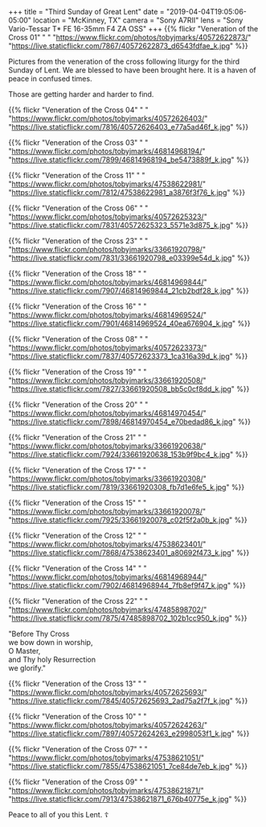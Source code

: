 +++
title = "Third Sunday of Great Lent"
date = "2019-04-04T19:05:06-05:00"
location = "McKinney, TX"
camera = "Sony A7RII"
lens = "Sony Vario-Tessar T* FE 16-35mm F4 ZA OSS"
+++
{{% flickr "Veneration of the Cross 01"
           "                               "
           "https://www.flickr.com/photos/tobyjmarks/40572622873/"
           "https://live.staticflickr.com/7867/40572622873_d6543fdfae_k.jpg" %}}
<!--more-->
Pictures from the veneration of the cross following liturgy for the third Sunday of Lent. We are blessed to have been brought here. It is a haven of peace in confused times.

Those are getting harder and harder to find. 

{{% flickr "Veneration of the Cross 04"
           "                               "
           "https://www.flickr.com/photos/tobyjmarks/40572626403/"
           "https://live.staticflickr.com/7816/40572626403_e77a5ad46f_k.jpg" %}}

{{% flickr "Veneration of the Cross 03"
           "                               "
           "https://www.flickr.com/photos/tobyjmarks/46814968194/"
           "https://live.staticflickr.com/7899/46814968194_be5473889f_k.jpg" %}}
           
{{% flickr "Veneration of the Cross 11"
           "                               "
           "https://www.flickr.com/photos/tobyjmarks/47538622981/"
           "https://live.staticflickr.com/7812/47538622981_a3876f3f76_k.jpg" %}}
           
{{% flickr "Veneration of the Cross 06"
           "                               "
           "https://www.flickr.com/photos/tobyjmarks/40572625323/"
           "https://live.staticflickr.com/7831/40572625323_5571e3d875_k.jpg" %}}

{{% flickr "Veneration of the Cross 23"
           "                               "
           "https://www.flickr.com/photos/tobyjmarks/33661920798/"
           "https://live.staticflickr.com/7831/33661920798_e03399e54d_k.jpg" %}}

{{% flickr "Veneration of the Cross 18"
           "                               "
           "https://www.flickr.com/photos/tobyjmarks/46814969844/"
           "https://live.staticflickr.com/7907/46814969844_21cb2bdf28_k.jpg" %}}

{{% flickr "Veneration of the Cross 16"
           "                               "
           "https://www.flickr.com/photos/tobyjmarks/46814969524/"
           "https://live.staticflickr.com/7901/46814969524_40ea676904_k.jpg" %}}

{{% flickr "Veneration of the Cross 08"
           "                               "
           "https://www.flickr.com/photos/tobyjmarks/40572623373/"
           "https://live.staticflickr.com/7837/40572623373_1ca316a39d_k.jpg" %}}

{{% flickr "Veneration of the Cross 19"
           "                               "
           "https://www.flickr.com/photos/tobyjmarks/33661920508/"
           "https://live.staticflickr.com/7827/33661920508_bb5c0cf8dd_k.jpg" %}}

{{% flickr "Veneration of the Cross 20"
           "                               "
           "https://www.flickr.com/photos/tobyjmarks/46814970454/"
           "https://live.staticflickr.com/7898/46814970454_e70bedad86_k.jpg" %}}

{{% flickr "Veneration of the Cross 21"
           "                               "
           "https://www.flickr.com/photos/tobyjmarks/33661920638/"
           "https://live.staticflickr.com/7924/33661920638_153b9f9bc4_k.jpg" %}}

{{% flickr "Veneration of the Cross 17"
           "                               "
           "https://www.flickr.com/photos/tobyjmarks/33661920308/"
           "https://live.staticflickr.com/7819/33661920308_fb7d1e6fe5_k.jpg" %}}

{{% flickr "Veneration of the Cross 15"
           "                               "
           "https://www.flickr.com/photos/tobyjmarks/33661920078/"
           "https://live.staticflickr.com/7925/33661920078_c02f5f2a0b_k.jpg" %}}

{{% flickr "Veneration of the Cross 12"
           "                               "
           "https://www.flickr.com/photos/tobyjmarks/47538623401/"
           "https://live.staticflickr.com/7868/47538623401_a80692f473_k.jpg" %}}

{{% flickr "Veneration of the Cross 14"
           "                               "
           "https://www.flickr.com/photos/tobyjmarks/46814968944/"
           "https://live.staticflickr.com/7902/46814968944_7fb8ef9f47_k.jpg" %}}

{{% flickr "Veneration of the Cross 22"
           "                               "
           "https://www.flickr.com/photos/tobyjmarks/47485898702/"
           "https://live.staticflickr.com/7875/47485898702_102b1cc950_k.jpg" %}}

"Before Thy Cross <br>
we bow down in worship, <br>
O Master, <br>
and Thy holy Resurrection <br>
we glorify."

{{% flickr "Veneration of the Cross 13"
           "                               "
           "https://www.flickr.com/photos/tobyjmarks/40572625693/"
           "https://live.staticflickr.com/7845/40572625693_2ad75a2f7f_k.jpg" %}}

{{% flickr "Veneration of the Cross 10"
           "                               "
           "https://www.flickr.com/photos/tobyjmarks/40572624263/"
           "https://live.staticflickr.com/7897/40572624263_e2998053f1_k.jpg" %}}

{{% flickr "Veneration of the Cross 07"
           "                               "
           "https://www.flickr.com/photos/tobyjmarks/47538621051/"
           "https://live.staticflickr.com/7855/47538621051_7ce84de7eb_k.jpg" %}}

{{% flickr "Veneration of the Cross 09"
           "                               "
           "https://www.flickr.com/photos/tobyjmarks/47538621871/"
           "https://live.staticflickr.com/7913/47538621871_676b40775e_k.jpg" %}}

Peace to all of you this Lent.   ☦️